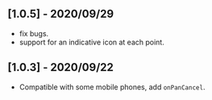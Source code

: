 ## [1.0.5] - 2020/09/29

* fix bugs.
* support for an indicative icon at each point.

## [1.0.3] - 2020/09/22

* Compatible with some mobile phones, add ```onPanCancel```.
